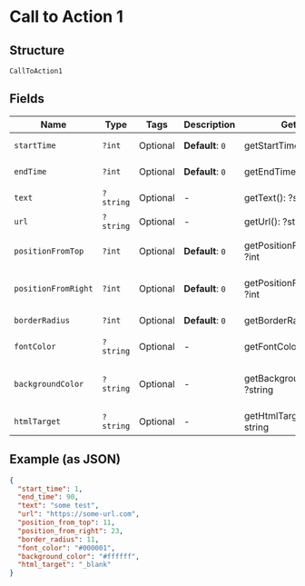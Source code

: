 
# Call to Action 1

## Structure

`CallToAction1`

## Fields

| Name | Type | Tags | Description | Getter | Setter |
|  --- | --- | --- | --- | --- | --- |
| `startTime` | `?int` | Optional | **Default**: `0` | getStartTime(): ?int | setStartTime(?int startTime): void |
| `endTime` | `?int` | Optional | **Default**: `0` | getEndTime(): ?int | setEndTime(?int endTime): void |
| `text` | `?string` | Optional | - | getText(): ?string | setText(?string text): void |
| `url` | `?string` | Optional | - | getUrl(): ?string | setUrl(?string url): void |
| `positionFromTop` | `?int` | Optional | **Default**: `0` | getPositionFromTop(): ?int | setPositionFromTop(?int positionFromTop): void |
| `positionFromRight` | `?int` | Optional | **Default**: `0` | getPositionFromRight(): ?int | setPositionFromRight(?int positionFromRight): void |
| `borderRadius` | `?int` | Optional | **Default**: `0` | getBorderRadius(): ?int | setBorderRadius(?int borderRadius): void |
| `fontColor` | `?string` | Optional | - | getFontColor(): ?string | setFontColor(?string fontColor): void |
| `backgroundColor` | `?string` | Optional | - | getBackgroundColor(): ?string | setBackgroundColor(?string backgroundColor): void |
| `htmlTarget` | `?string` | Optional | - | getHtmlTarget(): ?string | setHtmlTarget(?string htmlTarget): void |

## Example (as JSON)

```json
{
  "start_time": 1,
  "end_time": 90,
  "text": "some test",
  "url": "https://some-url.com",
  "position_from_top": 11,
  "position_from_right": 23,
  "border_radius": 11,
  "font_color": "#000001",
  "background_color": "#ffffff",
  "html_target": "_blank"
}
```

